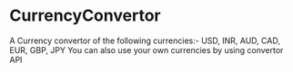 # CurrencyConvertor
A Currency convertor of the following currencies:- USD, INR, AUD, CAD, EUR, GBP, JPY
You can also use your own currencies by using convertor API
